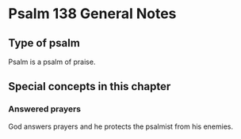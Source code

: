 # Psalm 138 General Notes
## Type of psalm

Psalm is a psalm of praise.

## Special concepts in this chapter
### Answered prayers
God answers prayers and he protects the psalmist from his enemies.